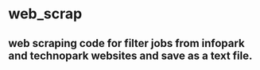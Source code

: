 # web_scrap

## web scraping code for filter jobs from infopark and technopark websites and save as a text file.
